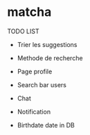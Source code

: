 # matcha

TODO LIST

- Trier les suggestions

- Methode de recherche
  
- Page profile

- Search bar users

- Chat

- Notification

- Birthdate date in DB